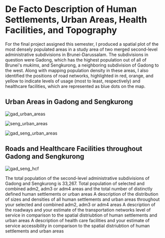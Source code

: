# De Facto Description of Human Settlements, Urban Areas, Health Facilities, and Topography

For the final project assigned this semester, I produced a spatial plot of the most densely populated areas in a study area of two merged second-level administrative subdivisions in Brunei-Darussalam. The subdivisions in question were Gadong, which has the highest population out of all of Brunei's *mukims*, and Sengkurong, a neighboring subdivision of Gadong to the west. Along with mapping population density in these areas, I also identified the positions of road networks, highlighted in red, orange, and yellow to indicate levels of usage (most to least, respectively) and healthcare facilities, which are represented as blue dots on the map. 

## Urban Areas in Gadong and Sengkurong
![gad_urban_areas](https://user-images.githubusercontent.com/70035366/118214613-0d5b6e80-b43e-11eb-8fc2-70d9f265d0ac.png)

![seng_urban_areas](https://user-images.githubusercontent.com/70035366/118214629-15b3a980-b43e-11eb-83e6-975242ae76a4.png)

![gad_seng_urban_areas](https://user-images.githubusercontent.com/70035366/118214644-1ea47b00-b43e-11eb-8047-0529d7f840f0.png)

## Roads and Healthcare Facilities throughout Gadong and Sengkurong
![gad_seng_hcf](https://user-images.githubusercontent.com/70035366/118214691-34b23b80-b43e-11eb-8964-8de68c1ac6a5.png)

The total population of the second-level administrative subdivisions of Gadong and Sengkurong is 33,267. 
    Total population of selected and combined adm2, adm3 or adm4 areas and the total number of distinctly defined human settlements or urban areas
    A description of the distribution of sizes and densities of all human settlements and urban areas throughout your selected and combined adm2, adm3 or adm4 areas
    A description of the roadways and your estimate of the transportation networks level of service in comparison to the spatial distriubtion of human settlements and urban areas
    A description of health care facilities and your estimate of service accessibility in comparison to the spatial distriubtion of human settlements and urban areas
